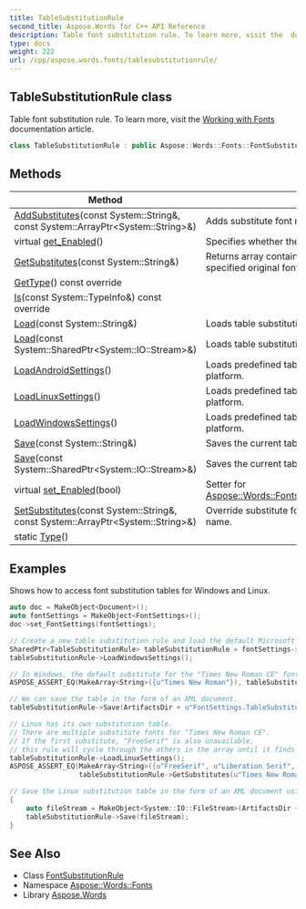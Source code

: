 ```yaml
---
title: TableSubstitutionRule
second_title: Aspose.Words for C++ API Reference
description: Table font substitution rule. To learn more, visit the  documentation article.
type: docs
weight: 222
url: /cpp/aspose.words.fonts/tablesubstitutionrule/
---
```

## TableSubstitutionRule class


Table font substitution rule. To learn more, visit the [Working with Fonts](https://docs.aspose.com/words/cpp/working-with-fonts/) documentation article.

```cpp
class TableSubstitutionRule : public Aspose::Words::Fonts::FontSubstitutionRule
```

## Methods

| Method | Description |
| --- | --- |
| [AddSubstitutes](./addsubstitutes/)(const System::String\&, const System::ArrayPtr\<System::String\>\&) | Adds substitute font names for given original font name. |
| virtual [get_Enabled](../fontsubstitutionrule/get_enabled/)() | Specifies whether the rule is enabled or not. |
| [GetSubstitutes](./getsubstitutes/)(const System::String\&) | Returns array containing substitute font names for the specified original font name. |
| [GetType](./gettype/)() const override |  |
| [Is](./is/)(const System::TypeInfo\&) const override |  |
| [Load](./load/)(const System::String\&) | Loads table substitution settings from XML file. |
| [Load](./load/)(const System::SharedPtr\<System::IO::Stream\>\&) | Loads table substitution settings from XML stream. |
| [LoadAndroidSettings](./loadandroidsettings/)() | Loads predefined table substitution settings for Android platform. |
| [LoadLinuxSettings](./loadlinuxsettings/)() | Loads predefined table substitution settings for Linux platform. |
| [LoadWindowsSettings](./loadwindowssettings/)() | Loads predefined table substitution settings for Windows platform. |
| [Save](./save/)(const System::String\&) | Saves the current table substitution settings to file. |
| [Save](./save/)(const System::SharedPtr\<System::IO::Stream\>\&) | Saves the current table substitution settings to stream. |
| virtual [set_Enabled](../fontsubstitutionrule/set_enabled/)(bool) | Setter for [Aspose::Words::Fonts::FontSubstitutionRule::get_Enabled](../fontsubstitutionrule/get_enabled/). |
| [SetSubstitutes](./setsubstitutes/)(const System::String\&, const System::ArrayPtr\<System::String\>\&) | Override substitute font names for given original font name. |
| static [Type](./type/)() |  |

## Examples



Shows how to access font substitution tables for Windows and Linux. 
```cpp
auto doc = MakeObject<Document>();
auto fontSettings = MakeObject<FontSettings>();
doc->set_FontSettings(fontSettings);

// Create a new table substitution rule and load the default Microsoft Windows font substitution table.
SharedPtr<TableSubstitutionRule> tableSubstitutionRule = fontSettings->get_SubstitutionSettings()->get_TableSubstitution();
tableSubstitutionRule->LoadWindowsSettings();

// In Windows, the default substitute for the "Times New Roman CE" font is "Times New Roman".
ASPOSE_ASSERT_EQ(MakeArray<String>({u"Times New Roman"}), tableSubstitutionRule->GetSubstitutes(u"Times New Roman CE")->LINQ_ToArray());

// We can save the table in the form of an XML document.
tableSubstitutionRule->Save(ArtifactsDir + u"FontSettings.TableSubstitutionRule.Windows.xml");

// Linux has its own substitution table.
// There are multiple substitute fonts for "Times New Roman CE".
// If the first substitute, "FreeSerif" is also unavailable,
// this rule will cycle through the others in the array until it finds an available one.
tableSubstitutionRule->LoadLinuxSettings();
ASPOSE_ASSERT_EQ(MakeArray<String>({u"FreeSerif", u"Liberation Serif", u"DejaVu Serif"}),
                 tableSubstitutionRule->GetSubstitutes(u"Times New Roman CE")->LINQ_ToArray());

// Save the Linux substitution table in the form of an XML document using a stream.
{
    auto fileStream = MakeObject<System::IO::FileStream>(ArtifactsDir + u"FontSettings.TableSubstitutionRule.Linux.xml", System::IO::FileMode::Create);
    tableSubstitutionRule->Save(fileStream);
}
```

## See Also

* Class [FontSubstitutionRule](../fontsubstitutionrule/)
* Namespace [Aspose::Words::Fonts](../)
* Library [Aspose.Words](../../)
